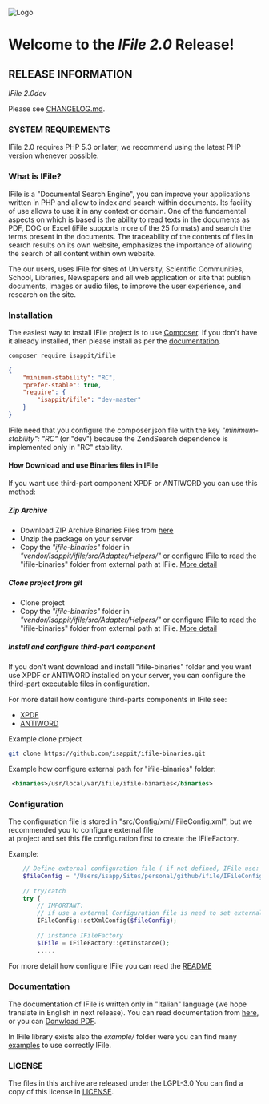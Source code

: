 ![Logo](http://www.isapp.it/images/logo/Logo_isapp_it_250x87.png)

# Welcome to the *IFile 2.0* Release!

## RELEASE INFORMATION

*IFile 2.0dev*

Please see [CHANGELOG.md](CHANGELOG.md).

### SYSTEM REQUIREMENTS

IFile 2.0 requires PHP 5.3 or later; we recommend using the latest 
PHP version whenever possible.

### What is IFile?

IFile is a "Documental Search Engine", you can improve your applications written in PHP and allow to index and search 
within documents. Its facility of use allows to use it in any context or domain. 
One of the fundamental aspects on which is based is the ability to read texts in the documents as PDF, DOC or Excel 
(iFile supports more of the 25 formats) and search the terms present in the documents. 
The traceability of the contents of files in search results on its own website, emphasizes the importance of allowing 
the search of all content within own website. 

The our users, uses IFile for sites of University, Scientific Communities, School, Libraries, Newspapers and 
all web application or site that publish documents, images or audio files, to improve the user experience, 
and research on the site.

### Installation

The easiest way to install IFile project is to use [Composer](https://getcomposer.org/).  If you don't have it already installed,
then please install as per the [documentation](https://getcomposer.org/doc/00-intro.md).

```bash
composer require isappit/ifile
```

```json
{
    "minimum-stability": "RC",
    "prefer-stable": true,
    "require": {
        "isappit/ifile": "dev-master"
    }
}
```

IFile need that you configure the composer.json file with the key *_"minimum-stability": "RC"_* (or "dev") because the ZendSearch dependence is implemented only in "RC" stability.

#### How Download and use Binaries files in IFile
If you want use third-part component XPDF or ANTIWORD you can use this method:

##### Zip Archive
 - Download ZIP Archive Binaries Files from [here](https://github.com/isappit/ifile-binaries/archive/master.zip)
 - Unzip the package on your server
 - Copy the _"ifile-binaries"_ folder in _"vendor/isappit/ifile/src/Adapter/Helpers/"_ or configure IFile to read 
 the "ifile-binaries" folder from external path at IFile. [More detail](https://github.com/isappit/ifile/blob/master/src/Config/xml/README.md) 

##### Clone project from git
 - Clone project 
 - Copy the _"ifile-binaries"_ folder in _"vendor/isappit/ifile/src/Adapter/Helpers/"_ or configure IFile to read 
 the "ifile-binaries" folder from external path at IFile. [More detail](https://github.com/isappit/ifile/blob/master/src/Config/xml/README.md)

##### Install and configure third-part component
If you don't want download and install "ifile-binaries" folder and you want use XPDF or ANTIWORD installed on your server,
you can configure the third-part executable files in configuration.

For more datail how configure third-parts components in IFile see:
 - [XPDF](https://github.com/isappit/ifile/tree/master/src/Config/xml#xpdf)
 - [ANTIWORD](https://github.com/isappit/ifile/tree/master/src/Config/xml#doctotxt)

Example clone project
```bash
git clone https://github.com/isappit/ifile-binaries.git
```

 Example how configure external path for "ifile-binaries" folder:
```xml
 <binaries>/usr/local/var/ifile/ifile-binaries</binaries>
```

### Configuration
The configuration file is stored in "src/Config/xml/IFileConfig.xml", but we recommended you to configure external file   
at project and set this file configuration first to create the IFileFactory.

Example:
```php
    // Define external configuration file ( if not defined, IFile use: src/Config/xml/IFileConfig.xml in vendor )
    $fileConfig = "/Users/isapp/Sites/personal/github/ifile/IFileConfig.xml";
    
    // try/catch
    try {
    	// IMPORTANT: 
    	// if use a external Configuration file is need to set external configuration file first to instance IFileFactory
    	IFileConfig::setXmlConfig($fileConfig);
    	
    	// instance IFileFactory
    	$IFile = IFileFactory::getInstance();
    	.....
```

For more detail how configure IFile you can read the [README](https://github.com/isappit/ifile/tree/master/src/Config/xml)

### Documentation
The documentation of IFile is written only in "Italian" language (we hope translate in English in next release). 
You can read documentation from [here](http://www.isapp.it/en/documentazione-ifile.html), 
or you can [Donwload PDF](http://www.isapp.it/documentazione/IFile_Introduzione_1_2.pdf).

In IFile library exists also the *_example/_* folder were you can find many [examples](https://github.com/isappit/ifile/tree/master/example) 
to use correctly IFile.


### LICENSE

The files in this archive are released under the LGPL-3.0
You can find a copy of this license in [LICENSE](LICENSE).
